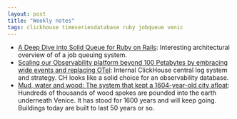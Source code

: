 ```yaml
---
layout: post
title: "Weekly notes"
tags: clickhouse timeseriesdatabase ruby jobqueue venic
---
```


* [A Deep Dive into Solid Queue for Ruby on Rails](https://blog.appsignal.com/2025/06/18/a-deep-dive-into-solid-queue-for-ruby-on-rails.html): Interesting architectural overview of of a job queuing system.
* [Scaling our Observability platform beyond 100 Petabytes by embracing wide events and replacing OTel](https://clickhouse.com/blog/scaling-observability-beyond-100pb-wide-events-replacing-otel): Internal ClickHouse central log system and strategy. CH looks like a solid choice for an observability database.
* [Mud, water and wood: The system that kept a 1604-year-old city afloat](https://www.bbc.com/future/article/20250324-the-ancient-forest-that-supports-venice): Hundreds of thousands of wood spokes are pounded into the earth underneath Venice. It has stood for 1600 years and will keep going. Buildings today are built to last 50 years or so. 